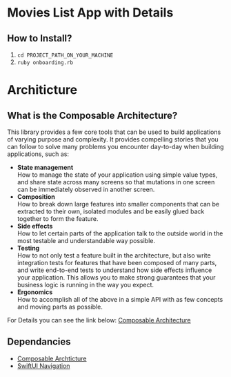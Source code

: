 # Movies List App with Details

## How to Install?

1. `cd PROJECT_PATH_ON_YOUR_MACHINE`
2. `ruby onboarding.rb`

# Architicture 

## What is the Composable Architecture?
This library provides a few core tools that can be used to build applications of varying purpose and complexity. It provides compelling stories that you can follow to solve many problems you encounter day-to-day when building applications, such as:
* **State management**
  <br> How to manage the state of your application using simple value types, and share state across many screens so that mutations in one screen can be immediately observed in another screen.
* **Composition**
  <br> How to break down large features into smaller components that can be extracted to their own, isolated modules and be easily glued back together to form the feature.
* **Side effects**
  <br> How to let certain parts of the application talk to the outside world in the most testable and understandable way possible.
* **Testing**
  <br> How to not only test a feature built in the architecture, but also write integration tests for features that have been composed of many parts, and write end-to-end tests to understand how side effects influence your application. This allows you to make strong guarantees that your business logic is running in the way you expect.
* **Ergonomics**
  <br> How to accomplish all of the above in a simple API with as few concepts and moving parts as possible.

For Details you can see the link below: [Composable Architecture](https://github.com/pointfreeco/swift-composable-architecture)

## Dependancies
 - [Composable Archticture](https://github.com/pointfreeco/swift-composable-architecture)
 - [SwiftUI Navigation](https://github.com/pointfreeco/swiftui-navigation)
